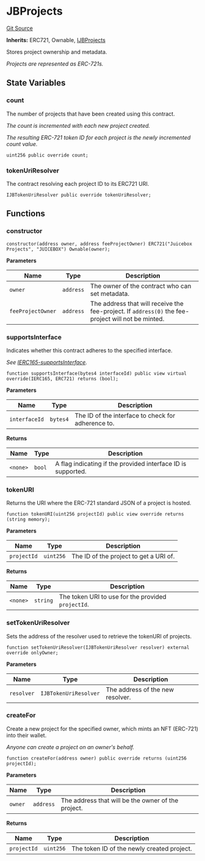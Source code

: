 # JBProjects
[Git Source](https://github.com/Bananapus/nana-core/blob/2998dca2fbd2658e2c8791d6dc8348147d69e28e/src/JBProjects.sol)

**Inherits:**
ERC721, Ownable, [IJBProjects](/src/interfaces/IJBProjects.sol/interface.IJBProjects.md)

Stores project ownership and metadata.

*Projects are represented as ERC-721s.*


## State Variables
### count
The number of projects that have been created using this contract.

*The count is incremented with each new project created.*

*The resulting ERC-721 token ID for each project is the newly incremented count value.*


```solidity
uint256 public override count;
```


### tokenUriResolver
The contract resolving each project ID to its ERC721 URI.


```solidity
IJBTokenUriResolver public override tokenUriResolver;
```


## Functions
### constructor


```solidity
constructor(address owner, address feeProjectOwner) ERC721("Juicebox Projects", "JUICEBOX") Ownable(owner);
```
**Parameters**

|Name|Type|Description|
|----|----|-----------|
|`owner`|`address`|The owner of the contract who can set metadata.|
|`feeProjectOwner`|`address`|The address that will receive the fee-project. If `address(0)` the fee-project will not be minted.|


### supportsInterface

Indicates whether this contract adheres to the specified interface.

*See [IERC165-supportsInterface](/src/JBFeelessAddresses.sol/contract.JBFeelessAddresses.md#supportsinterface).*


```solidity
function supportsInterface(bytes4 interfaceId) public view virtual override(IERC165, ERC721) returns (bool);
```
**Parameters**

|Name|Type|Description|
|----|----|-----------|
|`interfaceId`|`bytes4`|The ID of the interface to check for adherence to.|

**Returns**

|Name|Type|Description|
|----|----|-----------|
|`<none>`|`bool`|A flag indicating if the provided interface ID is supported.|


### tokenURI

Returns the URI where the ERC-721 standard JSON of a project is hosted.


```solidity
function tokenURI(uint256 projectId) public view override returns (string memory);
```
**Parameters**

|Name|Type|Description|
|----|----|-----------|
|`projectId`|`uint256`|The ID of the project to get a URI of.|

**Returns**

|Name|Type|Description|
|----|----|-----------|
|`<none>`|`string`|The token URI to use for the provided `projectId`.|


### setTokenUriResolver

Sets the address of the resolver used to retrieve the tokenURI of projects.


```solidity
function setTokenUriResolver(IJBTokenUriResolver resolver) external override onlyOwner;
```
**Parameters**

|Name|Type|Description|
|----|----|-----------|
|`resolver`|`IJBTokenUriResolver`|The address of the new resolver.|


### createFor

Create a new project for the specified owner, which mints an NFT (ERC-721) into their wallet.

*Anyone can create a project on an owner's behalf.*


```solidity
function createFor(address owner) public override returns (uint256 projectId);
```
**Parameters**

|Name|Type|Description|
|----|----|-----------|
|`owner`|`address`|The address that will be the owner of the project.|

**Returns**

|Name|Type|Description|
|----|----|-----------|
|`projectId`|`uint256`|The token ID of the newly created project.|


